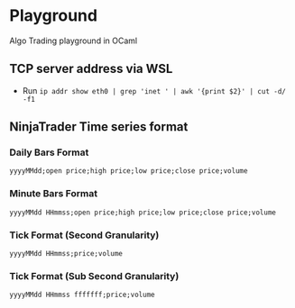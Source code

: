# Playground
Algo Trading playground in OCaml

## TCP server address via WSL 

- Run `ip addr show eth0 | grep 'inet ' | awk '{print $2}' | cut -d/ -f1`


## NinjaTrader Time series format

### Daily Bars Format

`yyyyMMdd;open price;high price;low price;close price;volume`

### Minute Bars Format

`yyyyMMdd HHmmss;open price;high price;low price;close price;volume`

### Tick Format (Second Granularity)

`yyyyMMdd HHmmss;price;volume`

### Tick Format (Sub Second Granularity)

`yyyyMMdd HHmmss fffffff;price;volume`
